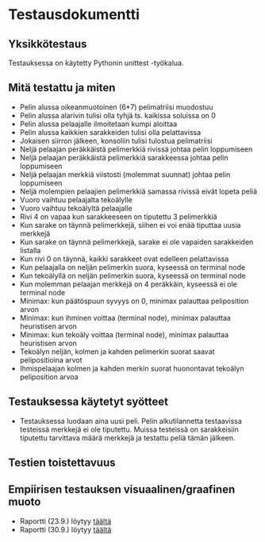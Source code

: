 # Testausdokumentti

## Yksikkötestaus
Testauksessa on käytetty Pythonin unittest -työkalua.

## Mitä testattu ja miten
* Pelin alussa oikeanmuotoinen (6*7) pelimatriisi muodostuu
* Pelin alussa alarivin tulisi olla tyhjä ts. kaikissa soluissa on 0
* Pelin alussa pelaajalle ilmoitetaan kumpi aloittaa
* Pelin alussa kaikkien sarakkeiden tulisi olla pelattavissa
* Jokaisen siirron jälkeen, konsoliin tulisi tulostua pelimatriisi
* Neljä pelaajan peräkkäistä pelimerkkiä rivissä johtaa pelin loppumiseen
* Neljä pelaajan peräkkäistä pelimerkkiä sarakkeessa johtaa pelin loppumiseen
* Neljä pelaajan merkkiä viistosti (molemmat suunnat) johtaa pelin loppumiseen
* Neljä molempien pelaajien pelimerkkiä samassa rivissä eivät lopeta peliä
* Vuoro vaihtuu pelaajalta tekoälylle
* Vuoro vaihtuu tekoälyltä pelaajalle
* Rivi 4 on vapaa kun sarakkeeseen on tiputettu 3 pelimerkkiä
* Kun sarake on täynnä pelimerkkejä, siihen ei voi enää tiputtaa uusia merkkejä
* Kun sarake on täynnä pelimerkkejä, sarake ei ole vapaiden sarakkeiden listalla
* Kun rivi 0 on täynnä, kaikki sarakkeet ovat edelleen pelattavissa
* Kun pelaajalla on neljän pelimerkin suora, kyseessä on terminal node
* Kun tekoälyllä on neljän pelimerkin suora, kyseessä on terminal node
* Kun molemman pelaajan merkkejä on 4 peräkkäin, kyseessä ei ole terminal node
* Minimax: kun päätöspuun syvyys on 0, minimax palauttaa peliposition arvon
* Minimax: kun ihminen voittaa (terminal node), minimax palauttaa heuristisen arvon
* Minimax: kun tekoäly voittaa (terminal node), minimax palauttaa heuristisen arvon
* Tekoälyn neljän, kolmen ja kahden pelimerkin suorat saavat pelipositioina arvot
* Ihmispelaajan kolmen ja kahden merkin suorat huonontavat tekoälyn peliposition arvoa

## Testauksessa käytetyt syötteet
* Testauksessa luodaan aina uusi peli. Pelin alkutilannetta testaavissa testeissä merkkejä ei ole tiputettu. 
Muissa testeissä on sarakkeisiin tiputettu tarvittava määrä merkkejä ja testattu peliä tämän jälkeen.

## Testien toistettavuus

## Empiirisen testauksen visuaalinen/graafinen muoto
* Raportti (23.9.) löytyy [täältä](https://github.com/aarekr/ConnectFour/blob/main/Testit/Testikattavuus_2023-09-23.JPG)
* Raportti (30.9.) löytyy [täältä](https://github.com/aarekr/ConnectFour/blob/main/Testit/Testikattavuus_2023-09-30.JPG)
